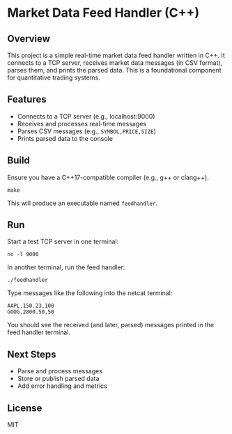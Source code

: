 # Market Data Feed Handler (C++)

## Overview
This project is a simple real-time market data feed handler written in C++. It connects to a TCP server, receives market data messages (in CSV format), parses them, and prints the parsed data. This is a foundational component for quantitative trading systems.

## Features
- Connects to a TCP server (e.g., localhost:9000)
- Receives and processes real-time messages
- Parses CSV messages (e.g., `SYMBOL,PRICE,SIZE`)
- Prints parsed data to the console

## Build
Ensure you have a C++17-compatible compiler (e.g., g++ or clang++).

```
make
```
This will produce an executable named `feedhandler`.

## Run
Start a test TCP server in one terminal:
```
nc -l 9000
```

In another terminal, run the feed handler:
```
./feedhandler
```

Type messages like the following into the netcat terminal:
```
AAPL,150.23,100
GOOG,2800.50,50
```

You should see the received (and later, parsed) messages printed in the feed handler terminal.

## Next Steps
- Parse and process messages
- Store or publish parsed data
- Add error handling and metrics

## License
MIT
